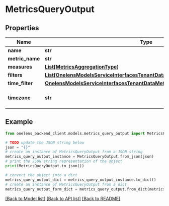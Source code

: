 # MetricsQueryOutput


## Properties

Name | Type | Description | Notes
------------ | ------------- | ------------- | -------------
**name** | **str** |  | 
**metric_name** | **str** |  | 
**measures** | [**List[MetricsAggregationType]**](MetricsAggregationType.md) |  | 
**filters** | [**List[OnelensModelsServiceInterfacesTenantDataMetricsServiceFilterCriteria]**](OnelensModelsServiceInterfacesTenantDataMetricsServiceFilterCriteria.md) |  | 
**time_filter** | [**OnelensModelsServiceInterfacesTenantDataMetricsServiceTimeDimensionOutput**](OnelensModelsServiceInterfacesTenantDataMetricsServiceTimeDimensionOutput.md) |  | 
**timezone** | **str** |  | [optional] [default to 'Asia/Kolkata']

## Example

```python
from onelens_backend_client.models.metrics_query_output import MetricsQueryOutput

# TODO update the JSON string below
json = "{}"
# create an instance of MetricsQueryOutput from a JSON string
metrics_query_output_instance = MetricsQueryOutput.from_json(json)
# print the JSON string representation of the object
print(MetricsQueryOutput.to_json())

# convert the object into a dict
metrics_query_output_dict = metrics_query_output_instance.to_dict()
# create an instance of MetricsQueryOutput from a dict
metrics_query_output_form_dict = metrics_query_output.from_dict(metrics_query_output_dict)
```
[[Back to Model list]](../README.md#documentation-for-models) [[Back to API list]](../README.md#documentation-for-api-endpoints) [[Back to README]](../README.md)


